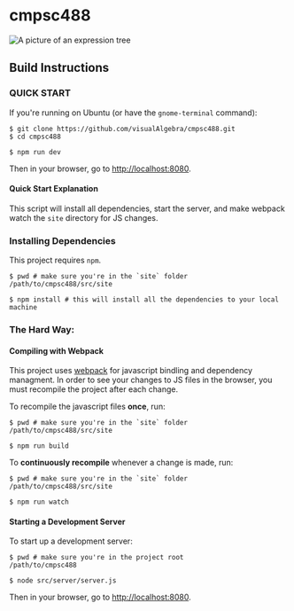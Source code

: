 # cmpsc488

![A picture of an expression tree](https://github.com/visualAlgebra/cmpsc488/blob/master/src/site/assets/ExpressionTreeExample.jpg)

## Build Instructions

### QUICK START
If you're running on Ubuntu (or have the `gnome-terminal` command):
```shell
$ git clone https://github.com/visualAlgebra/cmpsc488.git
$ cd cmpsc488

$ npm run dev
```
Then in your browser, go to [http://localhost:8080](http://localhost:8080).

#### Quick Start Explanation
This script will install all dependencies, start the server, and make webpack watch the `site` directory for JS changes.


### Installing Dependencies
This project requires `npm`.

```shell
$ pwd # make sure you're in the `site` folder
/path/to/cmpsc488/src/site

$ npm install # this will install all the dependencies to your local machine
```

### The Hard Way:

#### Compiling with Webpack
This project uses [webpack](https://webpack.js.org/) for javascript bindling and dependency managment. In order to see your changes to JS files in the browser, you must recompile the project after each change.

To recompile the javascript files **once**, run:
```shell
$ pwd # make sure you're in the `site` folder
/path/to/cmpsc488/src/site

$ npm run build
```

To **continuously recompile** whenever a change is made, run:
```shell
$ pwd # make sure you're in the `site` folder
/path/to/cmpsc488/src/site

$ npm run watch
```

#### Starting a Development Server
To start up a development server:

```shell
$ pwd # make sure you're in the project root
/path/to/cmpsc488

$ node src/server/server.js
```

Then in your browser, go to [http://localhost:8080](http://localhost:8080).
